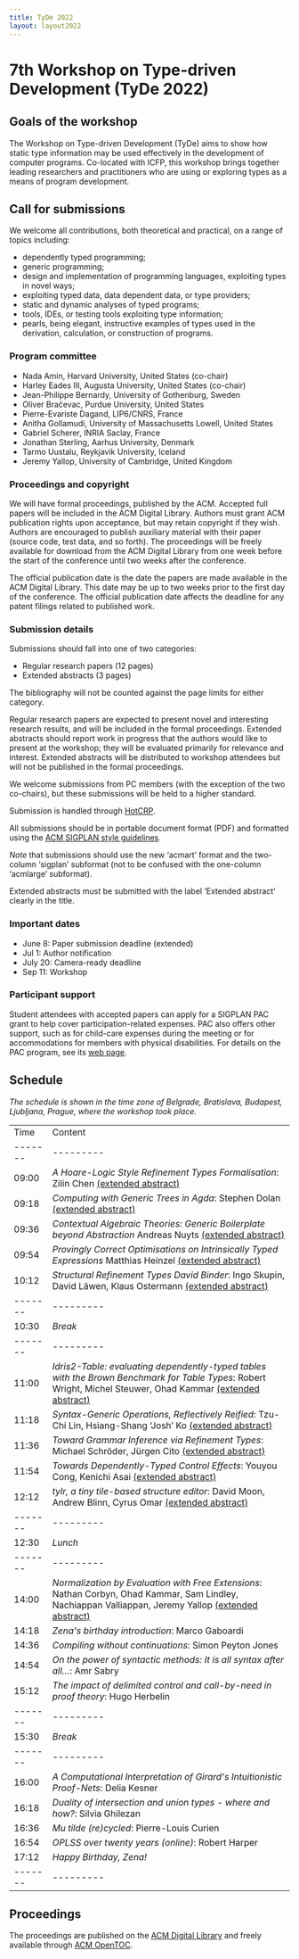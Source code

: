 ```yaml
---
title: TyDe 2022
layout: layout2022
---
```


# 7th Workshop on Type-driven Development (TyDe 2022)

## Goals of the workshop

The Workshop on Type-driven Development (TyDe) aims to show how static type information may be used effectively in the development of computer programs.
Co-located with ICFP, this workshop brings together leading researchers and practitioners who are using or exploring types as a means of program development.

## Call for submissions

We welcome all contributions, both theoretical and practical, on a range of topics including:

- dependently typed programming;
- generic programming;
- design and implementation of programming languages, exploiting types in novel ways;
- exploiting typed data, data dependent data, or type providers;
- static and dynamic analyses of typed programs;
- tools, IDEs, or testing tools exploiting type information;
- pearls, being elegant, instructive examples of types used in the derivation, calculation, or construction of programs.

### Program committee

- Nada Amin, Harvard University, United States (co-chair)
- Harley Eades III, Augusta University, United States (co-chair)
- Jean-Philippe Bernardy, University of Gothenburg, Sweden
- Oliver Bračevac, Purdue University, United States
- Pierre-Evariste Dagand, LIP6/CNRS, France
- Anitha Gollamudi, University of Massachusetts Lowell, United States
- Gabriel Scherer, INRIA Saclay, France
- Jonathan Sterling, Aarhus University, Denmark
- Tarmo Uustalu, Reykjavik University, Iceland
- Jeremy Yallop, University of Cambridge, United Kingdom

### Proceedings and copyright

We will have formal proceedings, published by the ACM.
Accepted full papers will be included in the ACM Digital Library.
Authors must grant ACM publication rights upon acceptance, but may retain copyright if they wish.
Authors are encouraged to publish auxiliary material with their paper (source code, test data, and so forth).
The proceedings will be freely available for download from the ACM Digital Library from one week before the start of the conference until two weeks after the conference.

The official publication date is the date the papers are made available in the ACM Digital Library.
This date may be up to two weeks prior to the first day of the conference.
The official publication date affects the deadline for any patent filings related to published work.

### Submission details

Submissions should fall into one of two categories:

- Regular research papers (12 pages)
- Extended abstracts (3 pages)

The bibliography will not be counted against the page limits for either category.

Regular research papers are expected to present novel and interesting research results, and will be included in the formal proceedings.
Extended abstracts should report work in progress that the authors would like to present at the workshop; they will be evaluated primarily for relevance and interest.
Extended abstracts will be distributed to workshop attendees but will not be published in the formal proceedings.

We welcome submissions from PC members (with the exception of the two co-chairs), but these submissions will be held to a higher standard.

Submission is handled through [HotCRP](https://tyde22.hotcrp.com).

All submissions should be in portable document format (PDF) and formatted using the [ACM SIGPLAN style guidelines](https://www.sigplan.org/Resources/Author/).

*Note* that submissions should use the new ‘acmart’ format and the two-column ‘sigplan’ subformat (not to be confused with the one-column ‘acmlarge’ subformat).

Extended abstracts must be submitted with the label ‘Extended abstract’ clearly in the title.

### Important dates

- June 8: Paper submission deadline (extended)
- Jul 1: Author notification
- July 20: Camera-ready deadline
- Sep 11: Workshop

### Participant support

Student attendees with accepted papers can apply for a SIGPLAN PAC grant to help cover participation-related expenses.
PAC also offers other support, such as for child-care expenses during the meeting or for accommodations for members with physical disabilities.
For details on the PAC program, see its [web page](https://www.sigplan.org/PAC/).

## Schedule

*The schedule is shown in the time zone of Belgrade, Bratislava, Budapest, Ljubljana, Prague, where the workshop took place.*

|       |         |
|-------|---------|
| Time  | Content |
|-------|---------|
| 09:00 | *A Hoare-Logic Style Refinement Types Formalisation*: Zilin Chen [(extended abstract)](/2022-abstracts/paper2.pdf) |
| 09:18 | *Computing with Generic Trees in Agda*: Stephen Dolan [(extended abstract)](/2022-abstracts/paper11.pdf) |
| 09:36 | *Contextual Algebraic Theories: Generic Boilerplate beyond Abstraction* Andreas Nuyts [(extended abstract)](/2022-abstracts/paper4.pdf) |
| 09:54 | *Provingly Correct Optimisations on Intrinsically Typed Expressions* Matthias Heinzel [(extended abstract)](/2022-abstracts/paper14.pdf) |
| 10:12 | *Structural Refinement Types David Binder*: Ingo Skupin, David Läwen, Klaus Ostermann [(extended abstract)](/2022-abstracts/paper5.pdf) |
|-------|---------|
| 10:30 | *Break* |
|-------|---------|
| 11:00 | *Idris2-Table: evaluating dependently-typed tables with the Brown Benchmark for Table Types*: Robert Wright, Michel Steuwer, Ohad Kammar [(extended abstract)](/2022-abstracts/paper6.pdf) |
| 11:18 | *Syntax-Generic Operations, Reflectively Reified*: Tzu-Chi Lin, Hsiang-Shang ‘Josh’ Ko [(extended abstract)](/2022-abstracts/paper10.pdf) |
| 11:36 | *Toward Grammar Inference via Refinement Types*: Michael Schröder, Jürgen Cito [(extended abstract)](/2022-abstracts/paper13.pdf) |
| 11:54 | *Towards Dependently-Typed Control Effects*: Youyou Cong, Kenichi Asai [(extended abstract)](/2022-abstracts/paper3.pdf) |
| 12:12 | *tylr, a tiny tile-based structure editor*: David Moon, Andrew Blinn, Cyrus Omar [(extended abstract)](/2022-abstracts/paper8.pdf) |
|-------|---------|
| 12:30 | *Lunch* |
|-------|---------|
| 14:00 | *Normalization by Evaluation with Free Extensions*: Nathan Corbyn, Ohad Kammar, Sam Lindley, Nachiappan Valliappan, Jeremy Yallop [(extended abstract)](/2022-abstracts/paper9.pdf) | 
| 14:18 | *Zena's birthday introduction*: Marco Gaboardi |
| 14:36 | *Compiling without continuations*: Simon Peyton Jones |
| 14:54 | *On the power of syntactic methods: It is all syntax after all…*: Amr Sabry |
| 15:12 | *The impact of delimited control and call-by-need in proof theory*: Hugo Herbelin |
|-------|---------|
| 15:30 | *Break* |
|-------|---------|
| 16:00 | *A Computational Interpretation of Girard's Intuitionistic Proof-Nets*: Delia Kesner |
| 16:18 | *Duality of intersection and union types - where and how?*: Silvia Ghilezan |
| 16:36 | *Mu tilde (re)cycled*: Pierre-Louis Curien |
| 16:54 | *OPLSS over twenty years (online)*: Robert Harper |
| 17:12 | *Happy Birthday, Zena!* |
|-------|---------|

## Proceedings

The proceedings are published on the [ACM Digital Library](https://dl.acm.org/doi/proceedings/10.1145/3546196) and freely available through [ACM OpenTOC](https://www.sigplan.org/OpenTOC/tyde22.html).
